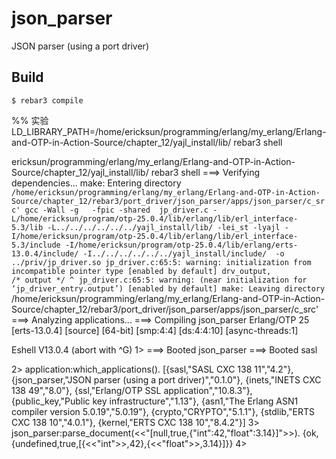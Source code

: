 json_parser
=====

JSON parser (using a port driver)

Build
-----

    $ rebar3 compile

%% 实验
LD_LIBRARY_PATH=/home/ericksun/programming/erlang/my_erlang/Erlang-and-OTP-in-Action-Source/chapter_12/yajl_install/lib/  rebar3 shell

ericksun/programming/erlang/my_erlang/Erlang-and-OTP-in-Action-Source/chapter_12/yajl_install/lib/  rebar3 shell
===> Verifying dependencies...
make: Entering directory `/home/ericksun/programming/erlang/my_erlang/Erlang-and-OTP-in-Action-Source/chapter_12/rebar3/port_driver/json_parser/apps/json_parser/c_src'
gcc -Wall -g   -fpic -shared  jp_driver.c -L/home/ericksun/program/otp-25.0.4/lib/erlang/lib/erl_interface-5.3/lib -L../../../../../../yajl_install/lib/ -lei_st -lyajl -I/home/ericksun/program/otp-25.0.4/lib/erlang/lib/erl_interface-5.3/include -I/home/ericksun/program/otp-25.0.4/lib/erlang/erts-13.0.4/include/ -I../../../../../../yajl_install/include/  -o ../priv/jp_driver.so
jp_driver.c:65:5: warning: initialization from incompatible pointer type [enabled by default]
     drv_output,                      /* output */
     ^
jp_driver.c:65:5: warning: (near initialization for ‘jp_driver_entry.output’) [enabled by default]
make: Leaving directory `/home/ericksun/programming/erlang/my_erlang/Erlang-and-OTP-in-Action-Source/chapter_12/rebar3/port_driver/json_parser/apps/json_parser/c_src'
===> Analyzing applications...
===> Compiling json_parser
Erlang/OTP 25 [erts-13.0.4] [source] [64-bit] [smp:4:4] [ds:4:4:10] [async-threads:1]

Eshell V13.0.4  (abort with ^G)
1> ===> Booted json_parser
===> Booted sasl

2> application:which_applications().
[{sasl,"SASL  CXC 138 11","4.2"},
 {json_parser,"JSON parser (using a port driver)","0.1.0"},
 {inets,"INETS  CXC 138 49","8.0"},
 {ssl,"Erlang/OTP SSL application","10.8.3"},
 {public_key,"Public key infrastructure","1.13"},
 {asn1,"The Erlang ASN1 compiler version 5.0.19","5.0.19"},
 {crypto,"CRYPTO","5.1.1"},
 {stdlib,"ERTS  CXC 138 10","4.0.1"},
 {kernel,"ERTS  CXC 138 10","8.4.2"}]
3> json_parser:parse_document(<<"[null,true,{\"int\":42,\"float\":3.14}]">>).
{ok,{undefined,true,[{<<"int">>,42},{<<"float">>,3.14}]}}
4>

